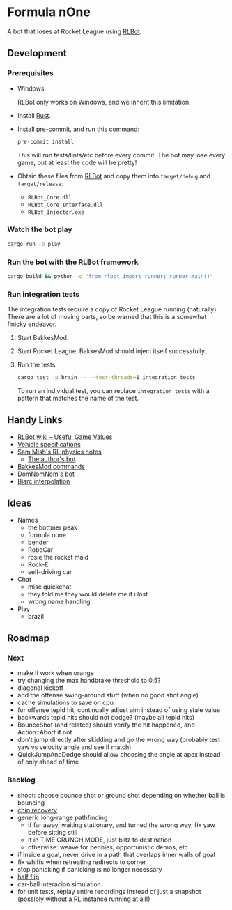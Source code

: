 # Formula nOne

A bot that loses at Rocket League using [RLBot].

## Development

### Prerequisites

* Windows

  RLBot only works on Windows, and we inherit this limitation.

* Install [Rust](https://www.rust-lang.org/).

* Install [pre-commit], and run this command:

  ```sh
  pre-commit install
  ```

  This will run tests/lints/etc before every commit. The bot may lose every
  game, but at least the code will be pretty!

* Obtain these files from [RLBot] and copy them into `target/debug` and `target/release`:
  * `RLBot_Core.dll`
  * `RLBot_Core_Interface.dll`
  * `RLBot_Injector.exe`

[pre-commit]: https://pre-commit.com/
[RLBot]: http://www.rlbot.org/

### Watch the bot play

```sh
cargo run -p play
```

### Run the bot with the RLBot framework

```sh
cargo build && python -c "from rlbot import runner; runner.main()"
```

### Run integration tests

The integration tests require a copy of Rocket League running (naturally). There
are a lot of moving parts, so be warned that this is a somewhat finicky
endeavor.

1.  Start BakkesMod.

2.  Start Rocket League. BakkesMod should inject itself successfully.

3.  Run the tests.

    ```sh
    cargo test -p brain -- --test-threads=1 integration_tests
    ```

    To run an individual test, you can replace `integration_tests` with a
    pattern that matches the name of the test.

## Handy Links

* [RLBot wiki – Useful Game Values](https://github.com/RLBot/RLBot/wiki/Useful-Game-Values)
* [Vehicle specifications](https://www.reddit.com/r/RocketLeague/comments/7fotyx/vehicle_specifications_v139_hitboxes_handling/)
* [Sam Mish's RL physics notes](https://samuelpmish.github.io/notes/RocketLeague/)
  * [The author's bot](https://github.com/samuelpmish/Lobot)
* [BakkesMod commands](http://bakkesmod.wikia.com/wiki/Configuration)
* [DomNomNom's bot](https://github.com/DomNomNom/RocketBot)
* [Biarc interpolation](http://www.ryanjuckett.com/programming/biarc-interpolation/)

## Ideas

* Names
  * the bottmer peak
  * formula none
  * bender
  * RoboCar
  * rosie the rocket maid
  * Rock-E
  * self-driving car
* Chat
  * misc quickchat
  * they told me they would delete me if i lost
  * wrong name handling
* Play
  * brazil

## Roadmap

### Next

- make it work when orange
- try changing the max handbrake threshold to 0.5?
- diagonal kickoff
- add the offense swing-around stuff (when no good shot angle)
- cache simulations to save on cpu
- for offense tepid hit, continually adjust aim instead of using stale value
- backwards tepid hits should not dodge? (maybe all tepid hits)
- BounceShot (and related) should verify the hit happened, and Action::Abort if
  not
- don't jump directly after skidding and go the wrong way (probably test yaw vs
  velocity angle and see if match)
- QuickJumpAndDodge should allow choosing the angle at apex instead of only
  ahead of time

### Backlog

- shoot: choose bounce shot or ground shot depending on whether ball is bouncing
- [chip recovery](https://pastebin.com/XtFL5JzV)
- generic long-range pathfinding
  - if far away, waiting stationary, and turned the wrong way, fix yaw before
    sitting still
  - if in TIME CRUNCH MODE, just blitz to destination
  - otherwise: weave for pennies, opportunistic demos, etc
- if inside a goal, never drive in a path that overlaps inner walls of goal
- fix whiffs when retreating redirects to corner
- stop panicking if panicking is no longer necessary
- [half flip](https://discordapp.com/channels/348658686962696195/348661571297214465/489479593632464901)
- car-ball interacion simulation
- for unit tests, replay entire recordings instead of just a snapshot (possibly
  without a RL instance running at all!)
